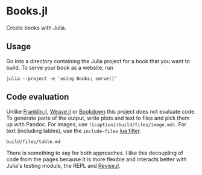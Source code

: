 # Books.jl

Create books with Julia.

## Usage

Go into a directory containing the Julia project for a book that you want to build.
To serve your book as a website, run
```
julia --project -e 'using Books; serve()'
```

## Code evaluation

Unlike [Franklin.jl](https://github.com/tlienart/Franklin.jl), [Weave.jl](https://github.com/JunoLab/Weave.jl) or [Bookdown](https://bookdown.org/) this project does not evaluate code.
To generate parts of the output, write plots and text to files and pick them up with Pandoc.
For images, use `![caption](build/files/image.md)`.
For text (including tables), use the `include-files` [lua filter](https://github.com/pandoc/lua-filters).

  ```{.include}
  build/files/table.md
  ```

There is something to say for both approaches.
I like this decoupling of code from the pages because it is more flexible and interacts better with Julia's testing module, the REPL and [Revise.jl](https://github.com/timholy/Revise.jl).
